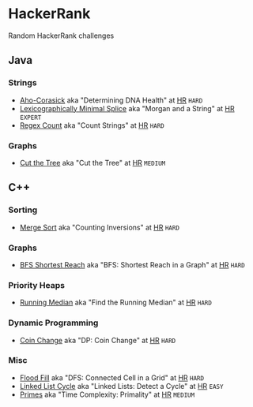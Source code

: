 # HackerRank

Random HackerRank challenges

## Java

### Strings

* [Aho-Corasick](src/main/java/com/tydbits/hackerrank/strings/aho_corasick)
    aka "Determining DNA Health" at [HR](https://www.hackerrank.com/challenges/determining-dna-health)
    `HARD`
* [Lexicographically Minimal Splice](src/main/java/com/tydbits/hackerrank/strings/lexicographically_minimal_splice)
    aka "Morgan and a String" at [HR](https://www.hackerrank.com/challenges/morgan-and-a-string)
    `EXPERT`
* [Regex Count](src/main/java/com/tydbits/hackerrank/strings/regex_count)
    aka "Count Strings" at [HR](https://www.hackerrank.com/challenges/count-strings)
    `HARD`

### Graphs

* [Cut the Tree](src/main/java/com/tydbits/hackerrank/graphs/cut_the_tree)
   aka "Cut the Tree" at [HR](https://www.hackerrank.com/challenges/cut-the-tree)
   `MEDIUM`

## C++

### Sorting

* [Merge Sort](src/cpp/ctci/merge-sort.cpp)
    aka "Counting Inversions" at [HR](https://www.hackerrank.com/challenges/ctci-merge-sort)
    `HARD`

### Graphs

* [BFS Shortest Reach](src/cpp/ctci/bfs-shortest-reach.cpp)
    aka "BFS: Shortest Reach in a Graph" at [HR](https://www.hackerrank.com/challenges/ctci-bfs-shortest-reach)
    `HARD`

### Priority Heaps

* [Running Median](src/cpp/ctci/find-the-running-median.cpp)
    aka "Find the Running Median" at [HR](https://www.hackerrank.com/challenges/ctci-find-the-running-median)
    `HARD`

### Dynamic Programming

* [Coin Change](src/cpp/ctci/coin-change.cpp) 
    aka "DP: Coin Change" at [HR](https://www.hackerrank.com/challenges/ctci-coin-change)
    `HARD`

### Misc

* [Flood Fill](src/cpp/ctci/connected-cell-in-a-grid.cpp)
    aka "DFS: Connected Cell in a Grid" at [HR](https://www.hackerrank.com/challenges/ctci-connected-cell-in-a-grid)
    `HARD`
* [Linked List Cycle](src/cpp/ctci/linked-list-cycle.cpp)
    aka "Linked Lists: Detect a Cycle" at [HR](https://www.hackerrank.com/challenges/ctci-linked-list-cycle)
    `EASY`
* [Primes](src/cpp/ctci/big-o-primes.cpp)
    aka "Time Complexity: Primality" at [HR](https://www.hackerrank.com/challenges/ctci-big-o)
    `MEDIUM`
